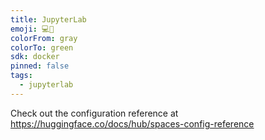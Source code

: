```yaml
---
title: JupyterLab
emoji: 💻🐳
colorFrom: gray
colorTo: green
sdk: docker
pinned: false
tags:
  - jupyterlab
---
```


Check out the configuration reference at https://huggingface.co/docs/hub/spaces-config-reference
